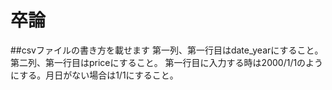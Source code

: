 # 卒論

##csvファイルの書き方を載せます
第一列、第一行目はdate_yearにすること。
第二列、第一行目はpriceにすること。
第一行目に入力する時は2000/1/1のようにする。月日がない場合は1/1にすること。 
